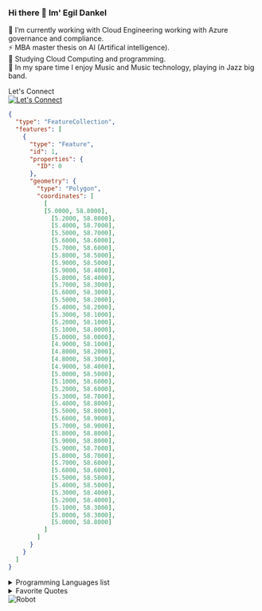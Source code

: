 ### Hi there 👋 Im' Egil Dankel 

🔭 I’m currently working with Cloud Engineering working with Azure governance and compliance. <br>
⚡ MBA master thesis on AI (Artifical intelligence). <br>
🌱 Studying Cloud Computing and programming. <br>
👯 In my spare time I enjoy Music and Music technology, playing in Jazz big band. <br> 

Let's Connect<br>
[![Let's Connect](https://img.shields.io/badge/LinkedIn-0077B5?style=for-the-badge&logo=linkedin&logoColor=white)](https://www.linkedin.com/in/egildankel/)
```geojson
{
  "type": "FeatureCollection",
  "features": [
    {
      "type": "Feature",
      "id": 1,
      "properties": {
        "ID": 0
      },
      "geometry": {
        "type": "Polygon",
        "coordinates": [
          [
          [5.0000, 58.8000],
            [5.2000, 58.8000],
            [5.4000, 58.7000],
            [5.5000, 58.7000],
            [5.6000, 58.6000],
            [5.7000, 58.6000],
            [5.8000, 58.5000],
            [5.9000, 58.5000],
            [5.9000, 58.4000],
            [5.8000, 58.4000],
            [5.7000, 58.3000],
            [5.6000, 58.3000],
            [5.5000, 58.2000],
            [5.4000, 58.2000],
            [5.3000, 58.1000],
            [5.2000, 58.1000],
            [5.1000, 58.0000],
            [5.0000, 58.0000],
            [4.9000, 58.1000],
            [4.8000, 58.2000],
            [4.8000, 58.3000],
            [4.9000, 58.4000],
            [5.0000, 58.5000],
            [5.1000, 58.6000],
            [5.2000, 58.6000],
            [5.3000, 58.7000],
            [5.4000, 58.8000],
            [5.5000, 58.8000],
            [5.6000, 58.9000],
            [5.7000, 58.9000],
            [5.8000, 58.8000],
            [5.9000, 58.8000],
            [5.9000, 58.7000],
            [5.8000, 58.7000],
            [5.7000, 58.6000],
            [5.6000, 58.6000],
            [5.5000, 58.5000],
            [5.4000, 58.5000],
            [5.3000, 58.4000],
            [5.2000, 58.4000],
            [5.1000, 58.3000],
            [5.0000, 58.3000],
            [5.0000, 58.8000] 
          ]
        ]
      }
    }
  ]
}
```
<details>
<summary>Programming Languages list</summary>

| Rank | Languages |
|-----:|-----------|
|     1| Markdown  |
|     2| Powershell|
|     3| Python    |
</details>

<details>
<summary>Favorite Quotes</summary>

| Quote| Author |
|-----:|-----------|
|     L'avenir appertient à ceux qui se lèvent tôt.| Unknown  |
|     | |
|     |    |
---


</details>
<picture>
 <source media="(prefers-color-scheme: dark)" srcset="https://github.com/user-attachments/assets/e8301d8a-ee3f-4c5c-a25d-48b2266a89be">
 <source media="(prefers-color-scheme: light)" srcset="https://github.com/user-attachments/assets/e8301d8a-ee3f-4c5c-a25d-48b2266a89be">
 <img alt="Robot" src="https://github.com/user-attachments/assets/e8301d8a-ee3f-4c5c-a25d-48b2266a89be">
</picture>


